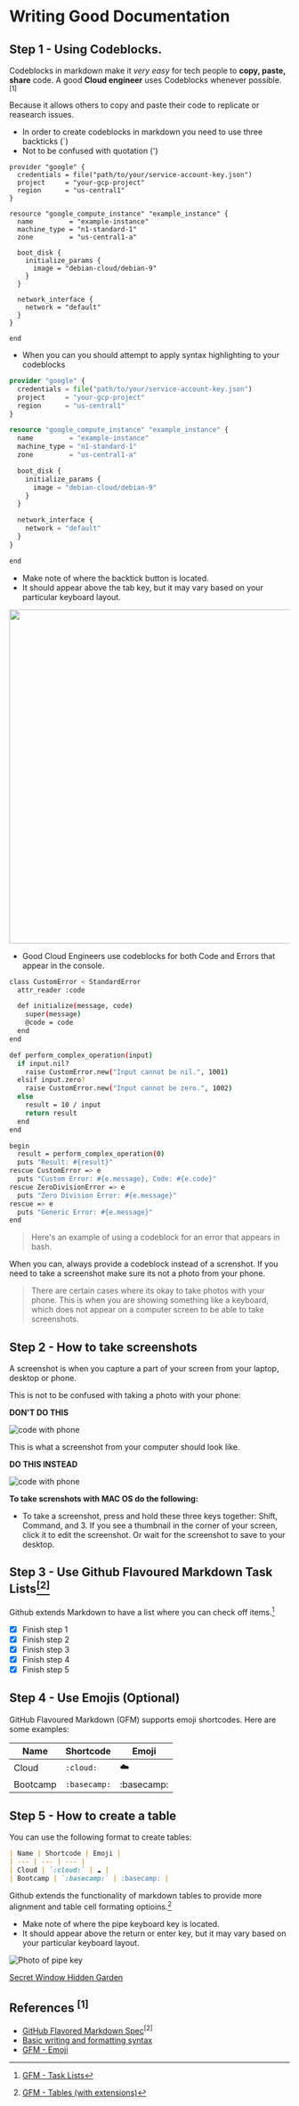 # Writing Good Documentation


## Step 1 - Using Codeblocks.

Codeblocks in markdown make it *very easy* for tech people to **copy, paste, share** code. 
A good __Cloud engineer__ uses Codeblocks whenever possible. <sup>[1]</sup>

Because it allows others to copy and paste their code to replicate or reasearch issues.


 - In order to create codeblocks in markdown you need to use three backticks (`)
 - Not to be confused with quotation (')

```
provider "google" {
  credentials = file("path/to/your/service-account-key.json")
  project     = "your-gcp-project"
  region      = "us-central1"
}

resource "google_compute_instance" "example_instance" {
  name         = "example-instance"
  machine_type = "n1-standard-1"
  zone         = "us-central1-a"

  boot_disk {
    initialize_params {
      image = "debian-cloud/debian-9"
    }
  }

  network_interface {
    network = "default"
  }
}

end
```

- When you can you should attempt to apply syntax highlighting to your codeblocks

``` terraform
provider "google" {
  credentials = file("path/to/your/service-account-key.json")
  project     = "your-gcp-project"
  region      = "us-central1"
}

resource "google_compute_instance" "example_instance" {
  name         = "example-instance"
  machine_type = "n1-standard-1"
  zone         = "us-central1-a"

  boot_disk {
    initialize_params {
      image = "debian-cloud/debian-9"
    }
  }

  network_interface {
    network = "default"
  }
}

end
```
- Make note of where the backtick button is located.
- It should appear above the tab key, but it may vary based on your particular keyboard layout.

<img width="600px" src="https://github.com/marmolejor/github-docs-example/assets/56137995/08448cfc-99ea-4e95-a961-57b233e53173" />

- Good Cloud Engineers use codeblocks for both Code and Errors that appear in the console.

``` bash
class CustomError < StandardError
  attr_reader :code

  def initialize(message, code)
    super(message)
    @code = code
  end
end

def perform_complex_operation(input)
  if input.nil?
    raise CustomError.new("Input cannot be nil.", 1001)
  elsif input.zero?
    raise CustomError.new("Input cannot be zero.", 1002)
  else
    result = 10 / input
    return result
  end
end

begin
  result = perform_complex_operation(0)
  puts "Result: #{result}"
rescue CustomError => e
  puts "Custom Error: #{e.message}, Code: #{e.code}"
rescue ZeroDivisionError => e
  puts "Zero Division Error: #{e.message}"
rescue => e
  puts "Generic Error: #{e.message}"
end
```
>Here's an example of using a codeblock for an error that appears in bash.

When you can, always provide a codeblock instead of a screnshot.
If you need to take a screenshot make sure its not a photo from your phone.

> There are certain cases where its okay to take photos with your phone. This is when you are showing something like a keyboard, which does not appear on a computer screen to be able to take screenshots.


## Step 2 - How to take screenshots

A screenshot is when you capture a part of your screen from your laptop, desktop or phone.

This is not to be confused with taking a photo with your phone:

**DON'T DO THIS**

![code with phone](assets/code.jpeg)

This is what a screenshot from your computer should look like.

**DO THIS INSTEAD**

![code with phone](assets/screenshot.jpeg)

**To take screnshots with MAC OS do the following:**

- To take a screenshot, press and hold these three keys together: Shift, Command, and 3. If you see a thumbnail in the corner of your screen, click it to edit the screenshot. Or wait for the screenshot to save to your desktop.


## Step 3 - Use Github Flavoured Markdown Task Lists[<sup>[2]</sup>](#references) 

Github extends Markdown to have a list where you can check off items.[^1]

- [x] Finish step 1
- [x] Finish step 2
- [x] Finish step 3
- [x] Finish step 4
- [x] Finish step 5

## Step 4 - Use Emojis (Optional)

GitHub Flavoured Markdown (GFM) supports emoji shortcodes.
Here are some examples:


| Name | Shortcode | Emoji |
| --- | --- | --- |
| Cloud | `:cloud:` | ☁️ |
| Bootcamp | `:basecamp:` | :basecamp: |

## Step 5 - How to create a table 

You can use the following format to create tables:

``` markdown
| Name | Shortcode | Emoji |
| --- | --- | --- |
| Cloud | `:cloud:` | ☁️ |
| Bootcamp | `:basecamp:` | :basecamp: |
```
Github extends the functionality of markdown tables to provide more alignment and table cell formating optioins.[^2]

- Make note of where the pipe keyboard key is located.
- It should appear above the return or enter key, but it may vary based on your particular keyboard layout.

![Photo of pipe key](assets/pipe.jpg)

[Secret Window Hidden Garden](secret-window-hidden-garden.md)

## References <sup>[1]</sup>

- [GitHub Flavored Markdown Spec](https://github.github.com/gfm/)<sup>[2]</sup>
- [Basic writing and formatting syntax](https://docs.github.com/en/get-started/writing-on-github/getting-started-with-writing-and-formatting-on-github/basic-writing-and-formatting-syntax)
- [GFM - Emoji](https://github.com/ikatyang/emoji-cheat-sheet)
[^1]:[GFM - Task Lists](https://docs.github.com/en/get-started/writing-on-github/getting-started-with-writing-and-formatting-on-github/basic-writing-and-formatting-syntax#task-lists)
[^2]:[GFM - Tables (with extensions)](https://github.github.com/gfm/#tables-extension-)


